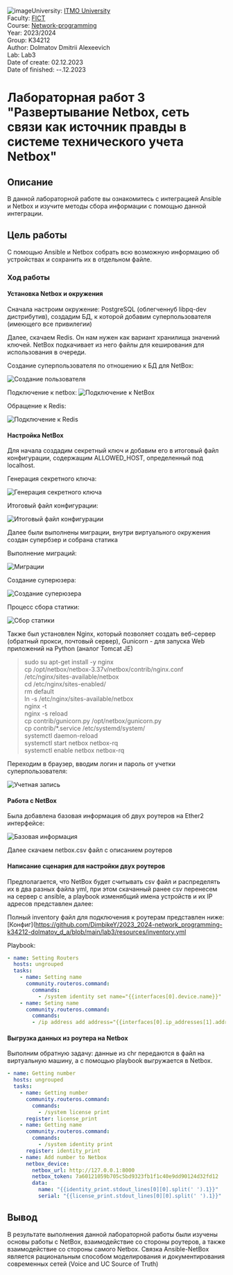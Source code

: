 ![image](https://github.com/DimbikeY/2023_2024-network_programming-k34212-dolmatov_d_a/assets/57844480/dbb83eb3-598b-413e-92b7-8c0045605bdf)University: [ITMO University](https://itmo.ru/ru/)  
Faculty: [FICT](https://fict.itmo.ru)  
Course: [Network-programming](https://itmo-ict-faculty.github.io/network-programming/)   
Year: 2023/2024  
Group: K34212  
Author: Dolmatov Dmitrii Alexeevich  
Lab: Lab3  
Date of create: 02.12.2023  
Date of finished: --.12.2023  

# Лабораторная работ 3 "Развертывание Netbox, сеть связи как источник правды в системе технического учета Netbox"  
## Описание  
В данной лабораторной работе вы ознакомитесь с интеграцией Ansible и Netbox и изучите методы сбора информации с помощью данной интеграции.  
## Цель работы  
С помощью Ansible и Netbox собрать всю возможную информацию об устройствах и сохранить их в отдельном файле.  
### Ход работы  
#### Установка Netbox и окружения
Сначала настроим окружение: PostgreSQL (облегченнуб libpq-dev дистрибутив), создадим БД, к которой добавим суперпользователя (имеющего все привилегии)

Далее, скачаем Redis. Он нам нужен как вариант хранилища значений ключей. NetBox подкачивает из него файлы для кеширования для использования в очереди.

Создание суперпользователя по отношению к БД для NetBox:

![Создание пользователя](https://github.com/DimbikeY/2023_2024-network_programming-k34212-dolmatov_d_a/blob/main/lab3/resources/Снимок%20экрана%202023-12-02%20193427.png)

Подключение к netbox:
![Подключение к NetBox](https://github.com/DimbikeY/2023_2024-network_programming-k34212-dolmatov_d_a/blob/main/lab3/resources/Снимок%20экрана%202023-12-02%20194211.png)

Обращение к Redis:

![Подключение к Redis](https://github.com/DimbikeY/2023_2024-network_programming-k34212-dolmatov_d_a/blob/main/lab3/resources/Снимок%20экрана%202023-12-02%20194806.png)  


#### Настройка NetBox
Для начала создадим секретный ключ и добавим его в итоговый файл конфигурации, содержащим ALLOWED_HOST, определенный под localhost.  

Генерация секретного ключа:

![Генерация секретного ключа](https://github.com/DimbikeY/2023_2024-network_programming-k34212-dolmatov_d_a/blob/main/lab3/resources/Снимок%20экрана%202023-12-02%20202111.png)

Итоговый файл конфигурации:

![Итоговый файл конфигурации](https://github.com/DimbikeY/2023_2024-network_programming-k34212-dolmatov_d_a/blob/main/lab3/resources/Снимок%20экрана%202023-12-02%20202617.png)

Далее были выполнены миграции, внутри виртуального окружения создан супербзер и собрана статика

Выполнение миграций:

![Миграции](https://github.com/DimbikeY/2023_2024-network_programming-k34212-dolmatov_d_a/blob/main/lab3/resources/Снимок%20экрана%202023-12-02%20202958.png)

Создание суперюзера:

![Создание суперюзера](https://github.com/DimbikeY/2023_2024-network_programming-k34212-dolmatov_d_a/blob/main/lab3/resources/Снимок%20экрана%202023-12-02%20203905.png)


Процесс сбора статики:

![Сбор статики](https://github.com/DimbikeY/2023_2024-network_programming-k34212-dolmatov_d_a/blob/main/lab3/resources/Снимок%20экрана%202023-12-02%20203950.png)


Также был установлен Nginx, который позволяет создать веб-сервер (обратный прокси, почтовый сервер), Gunicorn - для запуска Web приложений на Python (аналог Tomcat JE)
>sudo su
> apt-get install -y nginx  
> cp /opt/netbox/netbox-3.37v/netbox/contrib/nginx.conf /etc/nginx/sites-available/netbox  
> cd /etc/nginx/sites-enabled/  
> rm default  
> ln -s /etc/nginx/sites-available/netbox  
> nginx -t  
> nginx -s reload  
> cp contrib/gunicorn.py /opt/netbox/gunicorn.py  
> cp contrib/*.service /etc/systemd/system/  
> systemctl daemon-reload  
> systemctl start netbox netbox-rq  
> systemctl enable netbox netbox-rq

Переходим в браузер, вводим логин и пароль от учетки суперпользователя:

![Учетная запись](https://github.com/DimbikeY/2023_2024-network_programming-k34212-dolmatov_d_a/blob/main/lab3/resources/Снимок%20экрана%202023-12-02%20204601.png)  

#### Работа с NetBox
Была добавлена базовая информация об двух роутеров на Ether2 интерфейсе:

![Базовая информация](https://github.com/DimbikeY/2023_2024-network_programming-k34212-dolmatov_d_a/blob/main/lab3/resources/Снимок%20экрана%202023-12-02%20204900.png)  

Далее скачаем netbox.csv файл с описанием роутеров

#### Написание сценария для настройки двух роутеров
Предполагается, что NetBox будет считывать csv файл и распределять их в два разных файла yml, при этом скачанный ранее csv перенесем на сервер с ansible, а playbook изменябщий имена устройств и их IP адресов представлен далее:  

Полный inventory файл для подключения к роутерам представлен ниже: [Конфиг](https://github.com/DimbikeY/2023_2024-network_programming-k34212-dolmatov_d_a/blob/main/lab3/resources/inventory.yml 

Playbook:  
```yaml  
- name: Setting Routers  
  hosts: ungrouped  
  tasks:  
    - name: Setting name  
      community.routeros.command:  
        commands:  
          - /system identity set name="{{interfaces[0].device.name}}"  
    - name: Seting name  
      community.routeros.command:  
        commands:  
        - /ip address add address="{{interfaces[0].ip_addresses[1].address}}" interface="{{interfaces[0].display}}"  
```  
#### Выгрузка данных из роутера на Netbox
Выполним обратную задачу: данные из chr передаются в файл на виртуальную машину, а с помощью playbook выгружается в Netbox.

```yaml  
- name: Getting number
  hosts: ungrouped
  tasks:
    - name: Getting number
      community.routeros.command:
        commands:
          - /system license print
      register: license_print
    - name: Getting name
      community.routeros.command:
        commands:
          - /system identity print
      register: identity_print
    - name: Add number to Netbox
      netbox_device:
        netbox_url: http://127.0.0.1:8000
        netbox_token: 7a60121059b705c5bd9323fb1f1c40e9dd90124d32fd12
        data:
          name: "{{identity_print.stdout_lines[0][0].split(' ').1}}"
          serial: "{{license_print.stdout_lines[0][0].split(' ').1}}"
```

## Вывод
В результате выполнения данной лабораторной работы были изучены основы работы с NetBox, взаимодействие со стороны роутеров, а также взаимодействие со стороны самого Netbox. Связка Ansible-NetBox является рациональным способом моделирования и документирования современных сетей (Voice and UC Source of Truth)
